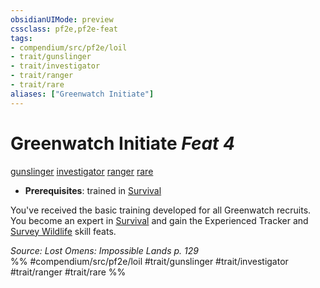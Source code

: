 ```yaml
---
obsidianUIMode: preview
cssclass: pf2e,pf2e-feat
tags:
- compendium/src/pf2e/loil
- trait/gunslinger
- trait/investigator
- trait/ranger
- trait/rare
aliases: ["Greenwatch Initiate"]
---
```

# Greenwatch Initiate  *Feat 4*  
[gunslinger](Reference/Rules/Traits/gunslinger-g-g.md "Gunslinger Class Trait")  [investigator](Reference/Rules/Traits/investigator-apg.md "Investigator Class Trait")  [ranger](Reference/Rules/Traits/ranger.md "Ranger Class Trait")  [rare](rare.md "Rare Rarity Trait")  

- **Prerequisites**: trained in [Survival](skills.md#Survival)

You've received the basic training developed for all Greenwatch recruits. You become an expert in [Survival](skills.md#Survival) and gain the Experienced Tracker and [Survey Wildlife](survey-wildlife.md) skill feats.

*Source: Lost Omens: Impossible Lands p. 129*  
%% #compendium/src/pf2e/loil #trait/gunslinger #trait/investigator #trait/ranger #trait/rare %%